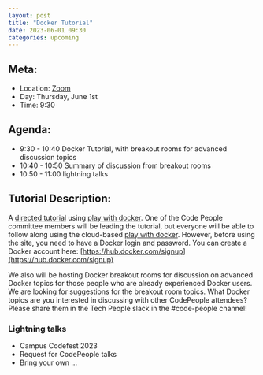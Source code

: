 ```yaml
---
layout: post
title: "Docker Tutorial"
date: 2023-06-01 09:30
categories: upcoming
---
```


## Meta:

- Location: [Zoom](https://z.umn.edu/cpmstream)
- Day: Thursday, June 1st
- Time: 9:30

## Agenda:

- 9:30 - 10:40 Docker Tutorial, with breakout rooms for advanced discussion topics
- 10:40 - 10:50 Summary of discussion from breakout rooms
- 10:50 - 11:00 lightning talks

## Tutorial Description:

A [directed tutorial](https://www.docker.com/101-tutorial/) using [play with docker](https://live.play-with-docker.com).  One of the Code People committee members will be leading the tutorial, but everyone will be able to follow along using the cloud-based [play with docker](https://live.play-with-docker.com).  However, before using the site, you need to have a Docker login and password.  You can create a Docker account here: [https://hub.docker.com/signup](https://hub.docker.com/signup)

We also will be hosting Docker breakout rooms for discussion on advanced Docker topics for those people who are already experienced Docker users.  We are looking for suggestions for the breakout room topics.  What Docker topics are you interested in discussing with other CodePeople attendees?  Please share them in the Tech People slack in the #code-people channel!

### Lightning talks
- Campus Codefest 2023
- Request for CodePeople talks
- Bring your own ...
